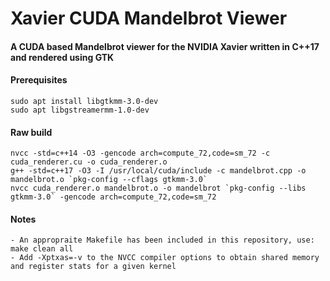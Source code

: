 # Xavier CUDA Mandelbrot Viewer
#### A CUDA based Mandelbrot viewer for the NVIDIA Xavier written in C++17 and rendered using GTK

#### Prerequisites
```
sudo apt install libgtkmm-3.0-dev
sudo apt libgstreamermm-1.0-dev
```

#### Raw build
```
nvcc -std=c++14 -O3 -gencode arch=compute_72,code=sm_72 -c cuda_renderer.cu -o cuda_renderer.o
g++ -std=c++17 -O3 -I /usr/local/cuda/include -c mandelbrot.cpp -o mandelbrot.o `pkg-config --cflags gtkmm-3.0`
nvcc cuda_renderer.o mandelbrot.o -o mandelbrot `pkg-config --libs gtkmm-3.0` -gencode arch=compute_72,code=sm_72
```

#### Notes
```
- An appropraite Makefile has been included in this repository, use: make clean all
- Add -Xptxas=-v to the NVCC compiler options to obtain shared memory and register stats for a given kernel
```
